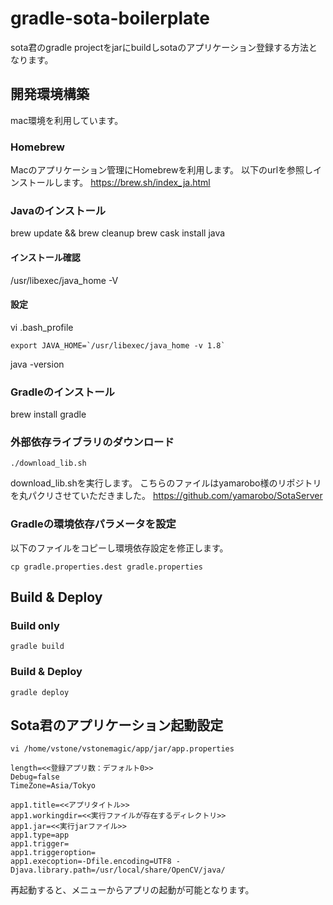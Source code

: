 # gradle-sota-boilerplate
sota君のgradle projectをjarにbuildしsotaのアプリケーション登録する方法となります。

## 開発環境構築
mac環境を利用しています。

### Homebrew
Macのアプリケーション管理にHomebrewを利用します。
以下のurlを参照しインストールします。
https://brew.sh/index_ja.html

### Javaのインストール
brew update && brew cleanup
brew cask install java

#### インストール確認
/usr/libexec/java_home -V

#### 設定
vi .bash_profile

```
export JAVA_HOME=`/usr/libexec/java_home -v 1.8`
```
java -version 

### Gradleのインストール
brew install gradle


### 外部依存ライブラリのダウンロード
```
./download_lib.sh
```
download_lib.shを実行します。
こちらのファイルはyamarobo様のリポジトリを丸パクリさせていただきました。
https://github.com/yamarobo/SotaServer

### Gradleの環境依存パラメータを設定
以下のファイルをコピーし環境依存設定を修正します。
```
cp gradle.properties.dest gradle.properties

```

## Build & Deploy

### Build only
```
gradle build
```

### Build & Deploy
```
gradle deploy
```

## Sota君のアプリケーション起動設定

```
vi /home/vstone/vstonemagic/app/jar/app.properties

length=<<登録アプリ数：デフォルト0>>
Debug=false
TimeZone=Asia/Tokyo

app1.title=<<アプリタイトル>>
app1.workingdir=<<実行ファイルが存在するディレクトリ>>
app1.jar=<<実行jarファイル>>
app1.type=app
app1.trigger=
app1.triggeroption=
app1.execoption=-Dfile.encoding=UTF8 -Djava.library.path=/usr/local/share/OpenCV/java/
```

再起動すると、メニューからアプリの起動が可能となります。